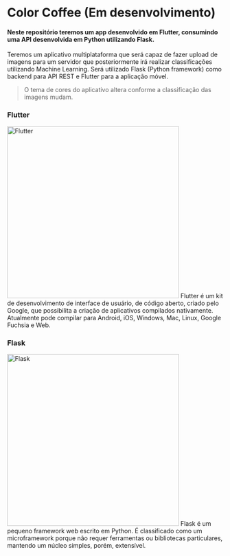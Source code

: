 # Color Coffee (Em desenvolvimento)

#### Neste repositório teremos um app desenvolvido em Flutter, consumindo uma API desenvolvida em Python utilizando Flask. 

Teremos um aplicativo multiplataforma que será capaz de fazer upload de imagens para um servidor que posteriormente irá realizar classificações utilizando Machine Learning.
Será utilizado Flask (Python framework) como backend para API REST e Flutter para a aplicação móvel.

> O tema de cores do aplicativo altera conforme a classificação das imagens mudam.

### Flutter 
<img width="400" src="https://flutter.dev/assets/images/shared/brand/flutter/logo/flutter-lockup.png" alt="Flutter" />
Flutter é um kit de desenvolvimento de interface de usuário, de código aberto, criado pelo Google, que possibilita a criação de aplicativos compilados nativamente. Atualmente pode compilar para Android, iOS, Windows, Mac, Linux, Google Fuchsia e Web.

### Flask 
<img width="400" src="https://upload.wikimedia.org/wikipedia/commons/thumb/3/3c/Flask_logo.svg/1200px-Flask_logo.svg.png" alt="Flask" />
Flask é um pequeno framework web escrito em Python. É classificado como um microframework porque não requer ferramentas ou bibliotecas particulares, mantendo um núcleo simples, porém, extensível.
